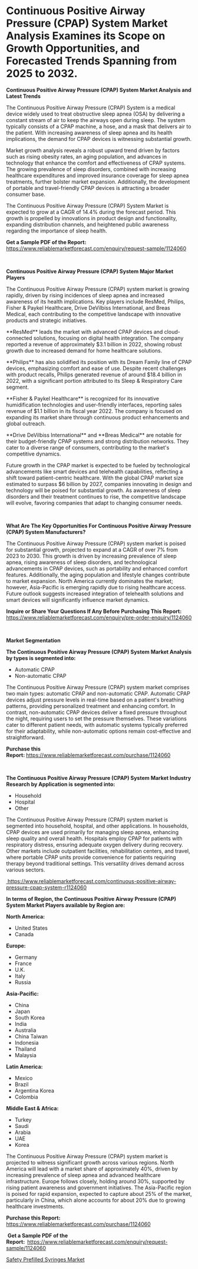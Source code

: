 <p><h1>Continuous Positive Airway Pressure (CPAP) System Market Analysis Examines its Scope on Growth Opportunities, and Forecasted Trends Spanning from 2025 to 2032.</h1></p><p><strong>Continuous Positive Airway Pressure (CPAP) System Market Analysis and Latest Trends</strong></p>
<p><p>The Continuous Positive Airway Pressure (CPAP) System is a medical device widely used to treat obstructive sleep apnea (OSA) by delivering a constant stream of air to keep the airways open during sleep. The system typically consists of a CPAP machine, a hose, and a mask that delivers air to the patient. With increasing awareness of sleep apnea and its health implications, the demand for CPAP devices is witnessing substantial growth.</p><p>Market growth analysis reveals a robust upward trend driven by factors such as rising obesity rates, an aging population, and advances in technology that enhance the comfort and effectiveness of CPAP systems. The growing prevalence of sleep disorders, combined with increasing healthcare expenditures and improved insurance coverage for sleep apnea treatments, further bolster market expansion. Additionally, the development of portable and travel-friendly CPAP devices is attracting a broader consumer base.</p><p>The Continuous Positive Airway Pressure (CPAP) System Market is expected to grow at a CAGR of 14.4% during the forecast period. This growth is propelled by innovations in product design and functionality, expanding distribution channels, and heightened public awareness regarding the importance of sleep health.</p></p>
<p><strong>Get a Sample PDF of the Report:&nbsp;</strong> <a href="https://www.reliablemarketforecast.com/enquiry/request-sample/1124060?utm_campaign=2316&utm_medium=2&utm_source=Github&utm_content=ia&utm_term=04032025&utm_id=continuous-positive-airway-pressure-cpap-system">https://www.reliablemarketforecast.com/enquiry/request-sample/1124060</a></p>
<p>&nbsp;</p>
<p><strong>Continuous Positive Airway Pressure (CPAP) System Major Market Players</strong></p>
<p><p>The Continuous Positive Airway Pressure (CPAP) system market is growing rapidly, driven by rising incidences of sleep apnea and increased awareness of its health implications. Key players include ResMed, Philips, Fisher & Paykel Healthcare, Drive DeVilbiss International, and Breas Medical, each contributing to the competitive landscape with innovative products and strategic initiatives.</p><p>**ResMed** leads the market with advanced CPAP devices and cloud-connected solutions, focusing on digital health integration. The company reported a revenue of approximately $3.1 billion in 2022, showing robust growth due to increased demand for home healthcare solutions.</p><p>**Philips** has also solidified its position with its Dream Family line of CPAP devices, emphasizing comfort and ease of use. Despite recent challenges with product recalls, Philips generated revenue of around $18.4 billion in 2022, with a significant portion attributed to its Sleep & Respiratory Care segment.</p><p>**Fisher & Paykel Healthcare** is recognized for its innovative humidification technologies and user-friendly interfaces, reporting sales revenue of $1.1 billion in its fiscal year 2022. The company is focused on expanding its market share through continuous product enhancements and global outreach.</p><p>**Drive DeVilbiss International** and **Breas Medical** are notable for their budget-friendly CPAP systems and strong distribution networks. They cater to a diverse range of consumers, contributing to the market's competitive dynamics.</p><p>Future growth in the CPAP market is expected to be fueled by technological advancements like smart devices and telehealth capabilities, reflecting a shift toward patient-centric healthcare. With the global CPAP market size estimated to surpass $6 billion by 2027, companies innovating in design and technology will be poised for substantial growth. As awareness of sleep disorders and their treatment continues to rise, the competitive landscape will evolve, favoring companies that adapt to changing consumer needs.</p></p>
<p>&nbsp;</p>
<p><strong>What Are The Key Opportunities For Continuous Positive Airway Pressure (CPAP) System Manufacturers?</strong></p>
<p><p>The Continuous Positive Airway Pressure (CPAP) system market is poised for substantial growth, projected to expand at a CAGR of over 7% from 2023 to 2030. This growth is driven by increasing prevalence of sleep apnea, rising awareness of sleep disorders, and technological advancements in CPAP devices, such as portability and enhanced comfort features. Additionally, the aging population and lifestyle changes contribute to market expansion. North America currently dominates the market; however, Asia-Pacific is emerging rapidly due to rising healthcare access. Future outlook suggests increased integration of telehealth solutions and smart devices will significantly influence market dynamics.</p></p>
<p><strong>Inquire or Share Your Questions If Any Before Purchasing This Report:</strong> <a href="https://www.reliablemarketforecast.com/enquiry/pre-order-enquiry/1124060?utm_campaign=2316&utm_medium=2&utm_source=Github&utm_content=ia&utm_term=04032025&utm_id=continuous-positive-airway-pressure-cpap-system">https://www.reliablemarketforecast.com/enquiry/pre-order-enquiry/1124060</a></p>
<p>&nbsp;</p>
<p><strong>Market Segmentation</strong></p>
<p><strong>The Continuous Positive Airway Pressure (CPAP) System Market Analysis by types is segmented into:</strong></p>
<p><ul><li>Automatic CPAP</li><li>Non-automatic CPAP</li></ul></p>
<p><p>The Continuous Positive Airway Pressure (CPAP) system market comprises two main types: automatic CPAP and non-automatic CPAP. Automatic CPAP devices adjust pressure levels in real-time based on a patient's breathing patterns, providing personalized treatment and enhancing comfort. In contrast, non-automatic CPAP devices deliver a fixed pressure throughout the night, requiring users to set the pressure themselves. These variations cater to different patient needs, with automatic systems typically preferred for their adaptability, while non-automatic options remain cost-effective and straightforward.</p></p>
<p><strong>Purchase this Report:&nbsp;</strong><a href="https://www.reliablemarketforecast.com/purchase/1124060?utm_campaign=2316&utm_medium=2&utm_source=Github&utm_content=ia&utm_term=04032025&utm_id=continuous-positive-airway-pressure-cpap-system">https://www.reliablemarketforecast.com/purchase/1124060</a></p>
<p>&nbsp;</p>
<p><strong>The Continuous Positive Airway Pressure (CPAP) System Market Industry Research by Application is segmented into:</strong></p>
<p><ul><li>Household</li><li>Hospital</li><li>Other</li></ul></p>
<p><p>The Continuous Positive Airway Pressure (CPAP) system market is segmented into household, hospital, and other applications. In households, CPAP devices are used primarily for managing sleep apnea, enhancing sleep quality and overall health. Hospitals employ CPAP for patients with respiratory distress, ensuring adequate oxygen delivery during recovery. Other markets include outpatient facilities, rehabilitation centers, and travel, where portable CPAP units provide convenience for patients requiring therapy beyond traditional settings. This versatility drives demand across various sectors.</p></p>
<p><a href="https://www.reliablemarketforecast.com/continuous-positive-airway-pressure-cpap-system-r1124060?utm_campaign=2316&utm_medium=2&utm_source=Github&utm_content=ia&utm_term=04032025&utm_id=continuous-positive-airway-pressure-cpap-system">&nbsp;https://www.reliablemarketforecast.com/continuous-positive-airway-pressure-cpap-system-r1124060</a></p>
<p><strong>In terms of Region, the Continuous Positive Airway Pressure (CPAP) System Market Players available by Region are:</strong></p>
<p>
    <p> <strong> North America: </strong>
        <ul>
            <li>United States</li>
            <li>Canada</li>
        </ul>
        </p> 
    <p> <strong> Europe: </strong>
        <ul>
            <li>Germany</li>
            <li>France</li>
            <li>U.K.</li>
            <li>Italy</li>
            <li>Russia</li>
        </ul>
        </p> 
    <p> <strong> Asia-Pacific: </strong>
        <ul>
            <li>China</li>
            <li>Japan</li>
            <li>South Korea</li>
            <li>India</li>
            <li>Australia</li>
            <li>China Taiwan</li>
            <li>Indonesia</li>
            <li>Thailand</li>
            <li>Malaysia</li>
        </ul>
        </p> 
    <p> <strong> Latin America: </strong>
        <ul>
            <li>Mexico</li>
            <li>Brazil</li>
            <li>Argentina Korea</li>
            <li>Colombia</li>
        </ul>
        </p> 
    <p> <strong> Middle East & Africa: </strong>
        <ul>
            <li>Turkey</li>
            <li>Saudi</li>
            <li>Arabia</li>
            <li>UAE</li>
            <li>Korea</li>
        </ul>
    </p>
    </p>
<p><p>The Continuous Positive Airway Pressure (CPAP) system market is projected to witness significant growth across various regions. North America will lead with a market share of approximately 40%, driven by increasing prevalence of sleep apnea and advanced healthcare infrastructure. Europe follows closely, holding around 30%, supported by rising patient awareness and government initiatives. The Asia-Pacific region is poised for rapid expansion, expected to capture about 25% of the market, particularly in China, which alone accounts for about 20% due to growing healthcare investments.</p></p>
<p><strong>Purchase this Report: </strong><a href="https://www.reliablemarketforecast.com/purchase/1124060?utm_campaign=2316&utm_medium=2&utm_source=Github&utm_content=ia&utm_term=04032025&utm_id=continuous-positive-airway-pressure-cpap-system">https://www.reliablemarketforecast.com/purchase/1124060</a></p>
<p>&nbsp;<strong>Get a Sample PDF of the Report:&nbsp;&nbsp;</strong><a href="https://www.reliablemarketforecast.com/enquiry/request-sample/1124060?utm_campaign=2316&utm_medium=2&utm_source=Github&utm_content=ia&utm_term=04032025&utm_id=continuous-positive-airway-pressure-cpap-system">https://www.reliablemarketforecast.com/enquiry/request-sample/1124060</a></p>
<p><strong></strong></p>
<p><p><a href="https://github.com/sungbruington660/Market-Research-Report-List-1/blob/main/safety-prefilled-syringes-market.md?utm_campaign=2316&utm_medium=2&utm_source=Github&utm_content=ia&utm_term=04032025&utm_id=continuous-positive-airway-pressure-cpap-system">Safety Prefilled Syringes Market</a></p></p>